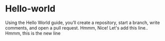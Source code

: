 # Hello-world
Using the Hello World guide, you’ll create a repository, start a branch, write comments, and open a pull request.
Hmmm, Nice! Let's add this line..
Hmmm, this is the new line
